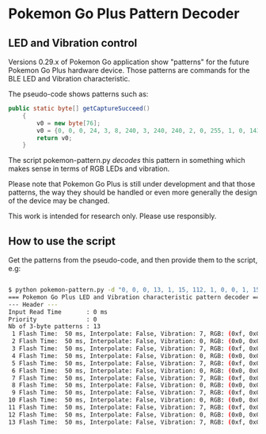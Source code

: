 # Pokemon Go Plus Pattern Decoder

## LED and Vibration control

Versions 0.29.x of Pokemon Go application show "patterns" for the future Pokemon Go Plus hardware device. Those patterns are commands for the BLE LED and Vibration characteristic.

The pseudo-code shows patterns such as:

```java
public static byte[] getCaptureSucceed()
    {
        v0 = new byte[76];
        v0 = {0, 0, 0, 24, 3, 8, 240, 3, 240, 240, 2, 0, 255, 1, 0, 143, 3, 8, 240, 3, 240, 240, 2, 0, 255, 1, 0, 143, 3, 8, 240, 3, 240, 240, 2, 0, 255, 1, 0, 143, 3, 8, 240, 3, 240, 240, 2, 0, 255, 1, 0, 143, 3, 8, 240, 3, 240, 240, 2, 0, 255, 1, 0, 143, 3, 8, 240, 3, 240, 240, 2, 0, 255, 1, 0};
        return v0;
    }
```

The script pokemon-pattern.py _decodes_ this pattern in something which makes sense in terms of RGB LEDs and vibration. 

Please note that Pokemon Go Plus is still under development and that those patterns, the way they should be handled or even more generally the design of the device may be changed. 

This work is intended for research only. Please use responsibly.

## How to use the script

Get the patterns from the pseudo-code, and then provide them to the script, e.g:

```bash

$ python pokemon-pattern.py -d "0, 0, 0, 13, 1, 15, 112, 1, 0, 0, 1, 15, 112, 1, 0, 0, 1, 15, 112, 1, 0, 0, 1, 15, 112, 1, 0, 0, 1, 15, 112, 1, 0, 0, 1, 15, 112, 1, 0, 0, 1, 15, 112"
=== Pokemon Go Plus LED and Vibration characteristic pattern decoder ===
--- Header ---
Input Read Time       : 0 ms
Priority              : 0 
Nb of 3-byte patterns : 13
 1 Flash Time:  50 ms, Interpolate: False, Vibration: 7, RGB: (0xf, 0x0, 0x0)
 2 Flash Time:  50 ms, Interpolate: False, Vibration: 0, RGB: (0x0, 0x0, 0x0)
 3 Flash Time:  50 ms, Interpolate: False, Vibration: 7, RGB: (0xf, 0x0, 0x0)
 4 Flash Time:  50 ms, Interpolate: False, Vibration: 0, RGB: (0x0, 0x0, 0x0)
 5 Flash Time:  50 ms, Interpolate: False, Vibration: 7, RGB: (0xf, 0x0, 0x0)
 6 Flash Time:  50 ms, Interpolate: False, Vibration: 0, RGB: (0x0, 0x0, 0x0)
 7 Flash Time:  50 ms, Interpolate: False, Vibration: 7, RGB: (0xf, 0x0, 0x0)
 8 Flash Time:  50 ms, Interpolate: False, Vibration: 0, RGB: (0x0, 0x0, 0x0)
 9 Flash Time:  50 ms, Interpolate: False, Vibration: 7, RGB: (0xf, 0x0, 0x0)
10 Flash Time:  50 ms, Interpolate: False, Vibration: 0, RGB: (0x0, 0x0, 0x0)
11 Flash Time:  50 ms, Interpolate: False, Vibration: 7, RGB: (0xf, 0x0, 0x0)
12 Flash Time:  50 ms, Interpolate: False, Vibration: 0, RGB: (0x0, 0x0, 0x0)
13 Flash Time:  50 ms, Interpolate: False, Vibration: 7, RGB: (0xf, 0x0, 0x0)
```
